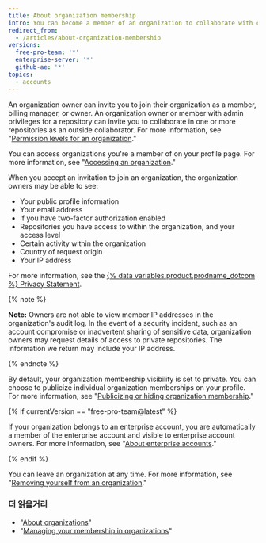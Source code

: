 ```yaml
---
title: About organization membership
intro: You can become a member of an organization to collaborate with coworkers or open-source contributors across many repositories at once.
redirect_from:
  - /articles/about-organization-membership
versions:
  free-pro-team: '*'
  enterprise-server: '*'
  github-ae: '*'
topics:
  - accounts
---
```


An organization owner can invite you to join their organization as a member, billing manager, or owner. An organization owner or member with admin privileges for a repository can invite you to collaborate in one or more repositories as an outside collaborator. For more information, see "[Permission levels for an organization](/articles/permission-levels-for-an-organization)."

You can access organizations you're a member of on your profile page. For more information, see "[Accessing an organization](/articles/accessing-an-organization)."

When you accept an invitation to join an organization, the organization owners may be able to see:

- Your public profile information
- Your email address
- If you have two-factor authorization enabled
- Repositories you have access to within the organization, and your access level
- Certain activity within the organization
- Country of request origin
- Your IP address

For more information, see the <a href="/articles/github-privacy-statement/" class="dotcom-only">{% data variables.product.prodname_dotcom %} Privacy Statement</a>.

  {% note %}

  **Note:** Owners are not able to view member IP addresses in the organization's audit log. In the event of a security incident, such as an account compromise or inadvertent sharing of sensitive data, organization owners may request details of access to private repositories. The information we return may include your IP address.

  {% endnote %}

By default, your organization membership visibility is set to private. You can choose to publicize individual organization memberships on your profile. For more information, see "[Publicizing or hiding organization membership](/articles/publicizing-or-hiding-organization-membership)."

{% if currentVersion == "free-pro-team@latest" %}

If your organization belongs to an enterprise account, you are automatically a member of the enterprise account and visible to enterprise account owners. For more information, see "[About enterprise accounts](/articles/about-enterprise-accounts)."

{% endif %}

You can leave an organization at any time. For more information, see "[Removing yourself from an organization](/articles/removing-yourself-from-an-organization)."

### 더 읽을거리

- "[About organizations](/articles/about-organizations)"
- "[Managing your membership in organizations](/articles/managing-your-membership-in-organizations)"
